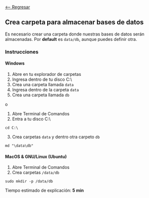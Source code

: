 [<-- Regresar](..)

## Crea carpeta para almacenar bases de datos

Es necesario crear una carpeta donde nuestras bases de datos serán almacenadas. Por __default__ es `data/db`, aunque puedes definir otra.

### Instrucciones

#### Windows

1. Abre en tu explorador de carpetas
2. Ingresa dentro de tu disco C:\
3. Crea una carpeta llamada `data`
4. Ingresa dentro de la carpeta `data`
4. Crea una carpeta llamada `db`

o 

1. Abre Terminal de Comandos
2. Entra a tu disco C:\

```
cd C:\
```

3. Crea carpetas `data` y dentro otra carpeto `db`

```
md "\data\db"
```

#### MacOS & GNU/Linux (Ubuntu)

1. Abre Terminal de Comandos
2. Crea carpetas `/data/db`

```
sudo mkdir -p /data/db
```

Tiempo estimado de explicación: **5 min**
